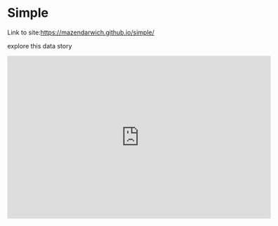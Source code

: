 # Simple

Link to site:https://mazendarwich.github.io/simple/

explore this data story
<iframe width="600" height="371" seamless frameborder="0" scrolling="no" src="https://docs.google.com/spreadsheets/d/1gcYk9Z4q-j97tam5zceLXLyaMUGO4lRI8PWR6er4YSE/pubchart?oid=1753613513&amp;format=interactive"></iframe>
